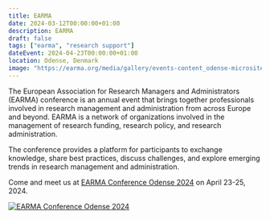 ```yaml
---
title: EARMA
date: 2024-03-12T00:00:00+01:00
description: EARMA
draft: false
tags: ["earma", "research support"]
dateEvent: 2024-04-23T00:00:00+01:00
location: Odense, Denmark
image: "https://earma.org/media/gallery/events-content_odense-microsite-banner-updated.jpg"
---
```


The European Association for Research Managers and Administrators (EARMA) conference is an annual event that brings together professionals involved in research management and administration from across Europe and beyond. EARMA is a network of organizations involved in the management of research funding, research policy, and research administration.

The conference provides a platform for participants to exchange knowledge, share best practices, discuss challenges, and explore emerging trends in research management and administration.

Come and meet us at [EARMA Conference Odense 2024][earma] on April 23-25, 2024.

[![EARMA Conference Odense 2024](https://earma.org/media/gallery/events-content_odense-microsite-banner-updated.jpg)][earma]

<!-- links -->

[earma]: https://earma.org/conferences/earma-conference-odense-2024
